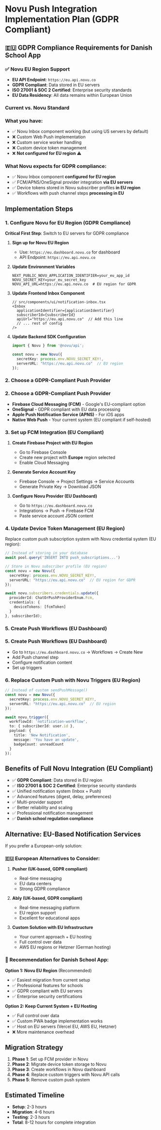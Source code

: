 # Novu Push Integration Implementation Plan (GDPR Compliant)

## 🇪🇺 **GDPR Compliance Requirements for Danish School App**

### ✅ **Novu EU Region Support**
- **EU API Endpoint**: `https://eu.api.novu.co` 
- **GDPR Compliant**: Data stored in EU servers
- **ISO 27001 & SOC 2 Certified**: Enterprise security standards
- **EU Data Residency**: All data remains within European Union

### Current vs. Novu Standard

### What you have:
- ✅ Novu Inbox component working (but using US servers by default)
- ❌ Custom Web Push implementation  
- ❌ Custom service worker handling
- ❌ Custom device token management
- ❌ **Not configured for EU region** ⚠️

### What Novu expects for GDPR compliance:
- ✅ Novu Inbox component **configured for EU region**
- ✅ FCM/APNS/OneSignal provider integration **via EU servers**
- ✅ Device tokens stored in Novu subscriber profiles **in EU region**
- ✅ Workflows with push channel steps **processing in EU**

## Implementation Steps

### 1. **Configure Novu for EU Region (GDPR Compliance)**

**Critical First Step**: Switch to EU servers for GDPR compliance

1. **Sign up for Novu EU Region**
   - Use: `https://eu.dashboard.novu.co` for dashboard
   - API Endpoint: `https://eu.api.novu.co`

2. **Update Environment Variables**
   ```env
   NEXT_PUBLIC_NOVU_APPLICATION_IDENTIFIER=your_eu_app_id
   NOVU_SECRET_KEY=your_eu_secret_key
   NOVU_API_URL=https://eu.api.novu.co  # EU region for GDPR
   ```

3. **Update Frontend Inbox Component**
   ```tsx
   // src/components/ui/notification-inbox.tsx
   <Inbox
     applicationIdentifier={applicationIdentifier}
     subscriberId={subscriberId}
     apiUrl="https://eu.api.novu.co"  // Add this line
     // ... rest of config
   />
   ```

4. **Update Backend SDK Configuration**
   ```typescript
   import { Novu } from '@novu/api';
   
   const novu = new Novu({
     secretKey: process.env.NOVU_SECRET_KEY!,
     serverURL: "https://eu.api.novu.co"  // EU region
   });
   ```

### 2. Choose a GDPR-Compliant Push Provider
### 2. Choose a GDPR-Compliant Push Provider
- **Firebase Cloud Messaging (FCM)** - Google's EU-compliant option
- **OneSignal** - GDPR compliant with EU data processing
- **Apple Push Notification Service (APNS)** - For iOS apps
- **Native Web Push** - Your current system (EU compliant if self-hosted)

### 3. Set up FCM Integration (EU Compliant)

1. **Create Firebase Project with EU Region**
   - Go to Firebase Console
   - Create new project with **Europe** region selected
   - Enable Cloud Messaging

2. **Generate Service Account Key**
   - Firebase Console → Project Settings → Service Accounts
   - Generate Private Key → Download JSON

3. **Configure Novu Provider (EU Dashboard)**
   - Go to `https://eu.dashboard.novu.co`
   - Integrations → Push → Firebase FCM
   - Paste service account JSON content

### 4. Update Device Token Management (EU Region)

Replace custom push subscription system with Novu credential system (EU region):

```typescript
// Instead of storing in your database
await pool.query('INSERT INTO push_subscriptions...')

// Store in Novu subscriber profile (EU region)
const novu = new Novu({
  secretKey: process.env.NOVU_SECRET_KEY!,
  serverURL: "https://eu.api.novu.co"  // EU region for GDPR
});

await novu.subscribers.credentials.update({
  providerId: ChatOrPushProviderEnum.Fcm,
  credentials: {
    deviceTokens: [fcmToken]
  }
}, subscriberId);
```

### 5. Create Push Workflows (EU Dashboard)
### 5. Create Push Workflows (EU Dashboard)
- Go to `https://eu.dashboard.novu.co` → Workflows → Create New
- Add Push channel step
- Configure notification content
- Set up triggers

### 6. Replace Custom Push with Novu Triggers (EU Region)

```typescript
// Instead of custom sendPushMessage()
const novu = new Novu({
  secretKey: process.env.NOVU_SECRET_KEY!,
  serverURL: "https://eu.api.novu.co"  // EU region
});

await novu.trigger({
  workflowId: 'notification-workflow',
  to: { subscriberId: user.id },
  payload: {
    title: 'New Notification',
    message: 'You have an update',
    badgeCount: unreadCount
  }
});
```

## Benefits of Full Novu Integration (EU Compliant)

- ✅ **GDPR Compliant**: Data stored in EU region
- ✅ **ISO 27001 & SOC 2 Certified**: Enterprise security standards
- ✅ Unified notification system (Inbox + Push)
- ✅ Advanced features (digest, delay, preferences)
- ✅ Multi-provider support
- ✅ Better reliability and scaling
- ✅ Professional notification management
- ✅ **Danish school regulation compliance**

## Alternative: EU-Based Notification Services

If you prefer a European-only solution:

### 🇪🇺 **European Alternatives to Consider:**

1. **Pusher (UK-based, GDPR compliant)**
   - Real-time messaging
   - EU data centers
   - Strong GDPR compliance

2. **Ably (UK-based, GDPR compliant)**
   - Real-time messaging platform
   - EU region support
   - Excellent for educational apps

3. **Custom Solution with EU Infrastructure**
   - Your current approach + EU hosting
   - Full control over data
   - AWS EU regions or Hetzner (German hosting)

### 🎯 **Recommendation for Danish School App:**

**Option 1: Novu EU Region** (Recommended)
- ✅ Easiest migration from current setup
- ✅ Professional features for schools
- ✅ GDPR compliant with EU servers
- ✅ Enterprise security certifications

**Option 2: Keep Current System + EU Hosting**
- ✅ Full control over data
- ✅ Custom PWA badge implementation works
- ✅ Host on EU servers (Vercel EU, AWS EU, Hetzner)
- ❌ More maintenance overhead

## Migration Strategy

1. **Phase 1**: Set up FCM provider in Novu
2. **Phase 2**: Migrate device token storage to Novu
3. **Phase 3**: Create workflows in Novu dashboard
4. **Phase 4**: Replace custom triggers with Novu API calls
5. **Phase 5**: Remove custom push system

## Estimated Timeline
- **Setup**: 2-3 hours
- **Migration**: 4-6 hours
- **Testing**: 2-3 hours
- **Total**: 8-12 hours for complete integration
